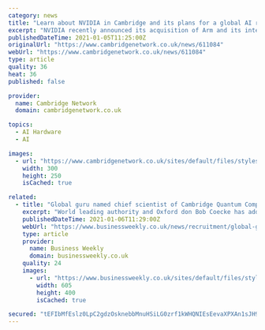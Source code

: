 ```yaml
---
category: news
title: "Learn about NVIDIA in Cambridge and its plans for a global AI research centre"
excerpt: "NVIDIA recently announced its acquisition of Arm and its intention to develop a new global centre of excellence in AI research in Cambridge. Join Cambridge Network for a special online event on Thursday 28 January,"
publishedDateTime: 2021-01-05T11:25:00Z
originalUrl: "https://www.cambridgenetwork.co.uk/news/611084"
webUrl: "https://www.cambridgenetwork.co.uk/news/611084"
type: article
quality: 36
heat: 36
published: false

provider:
  name: Cambridge Network
  domain: cambridgenetwork.co.uk

topics:
  - AI Hardware
  - AI

images:
  - url: "https://www.cambridgenetwork.co.uk/sites/default/files/styles/large/public/Blog%20Advert%20%28News%29.png?itok=XJens5pZ"
    width: 300
    height: 250
    isCached: true

related:
  - title: "Global guru named chief scientist of Cambridge Quantum Computing"
    excerpt: "World leading authority and Oxford don Bob Coecke has added yet another dimension to the non-stop progress of Cambridge Quantum Computing (CQC) by becoming chief scientist. Coecke who has previously served as senior scientific adviser to CQC with a focus on developing and building a leading Quantum Natural Language Processing (QNLP) capability,"
    publishedDateTime: 2021-01-06T11:29:00Z
    webUrl: "https://www.businessweekly.co.uk/news/recruitment/global-guru-named-chief-scientist-cambridge-quantum-computing"
    type: article
    provider:
      name: Business Weekly
      domain: businessweekly.co.uk
    quality: 24
    images:
      - url: "https://www.businessweekly.co.uk/sites/default/files/styles/article350/public/field/image/bob-coecke.jpg?itok=KKbrJf__"
        width: 605
        height: 400
        isCached: true

secured: "tEFIbMfEslz0LpC2gdzOsknebbMnuHSiLG0zrf1kWHQNIEsEevaXPXAn1sJH9aVP6es/H4pfCDoE/VsoCOpEGNJ6fL5yJ/7WDXLDJ+BUxzDajTtYY6sKdViJ0QmrY0xPJ65yYCJyNKxTzwKgdqYGDsszMlIkuNqWsQ3dHcFYYsSnlE7PbpNMOtlftf+IdFrOVCAPAFN4qokZtvJ2AKJ31nXuljA9JpeFYpOK5eINYRgMdyttLn1BewGRLPsFi9BuQE5eOflAzUaBXfuw22LdrgneqwHTj1piJOJ5SeOIMJpkXz82d5u+iCRvJxx9cQd4jbV8vdViy/Zfi46ZTmbJCbtv/Y5NcZw4ayZJn+7rovw=;OfCdUT361U3pyh6kvYUtQQ=="
---
```


